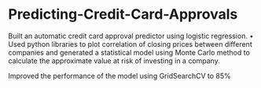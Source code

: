 # Predicting-Credit-Card-Approvals
Built an automatic credit card approval predictor using logistic regression. • Used python libraries to plot correlation of closing prices between different companies and generated a statistical model using Monte Carlo method to calculate the approximate value at risk of investing in a company.

Improved the performance of the model using GridSearchCV to 85% 
